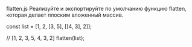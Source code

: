 flatten.js
Реализуйте и экспортируйте по умолчанию функцию flatten, которая делает плоским вложенный массив.

const list = [1, 2, [3, 5], [[4, 3], 2]];

// [1, 2, 3, 5, 4, 3, 2]
flatten(list);
